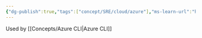 ```yaml
---
{"dg-publish":true,"tags":["concept/SRE/cloud/azure"],"ms-learn-url":"https://learn.microsoft.com/en-us/cli/azure/azure-cli-extensions-list","creation_date":"2024-05-02 18:40","permalink":"/concepts/azure-cli-extentions/","dgPassFrontmatter":true}
---
```


Used by [[Concepts/Azure CLI\|Azure CLI]]